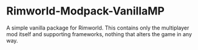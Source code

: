 # Rimworld-Modpack-VanillaMP

A simple vanilla package for Rimworld. This contains only the multiplayer mod itself and supporting frameworks, nothing that alters the game in any way.
